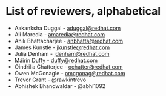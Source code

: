 # List of reviewers, alphabetical

* Aakanksha Duggal - aduggal@redhat.com
* Ali Maredia - amaredia@redhat.com
* Anik Bhattacharjee - anbhatta@redhat.com
* James Kunstle - jkunstle@redhat.com
* Julia Denham - jdenham@redhat.com
* Máirín Duffy - duffy@redhat.com 
* Oindrilla Chatterjee - ochatter@redhat.com
* Owen McGonagle - omcgonag@redhat.com
* Trevor Grant - @rawkintrevo
* Abhishek Bhandwaldar - @abhi1092
